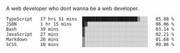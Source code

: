 A web developer who dont wanna be a web developer.

<!--START_SECTION:waka-->

```text
TypeScript   17 hrs 51 mins  █████████████████████▒░░░   85.88 %
JSON         1 hr 15 mins    █▓░░░░░░░░░░░░░░░░░░░░░░░   06.06 %
Bash         39 mins         ▓░░░░░░░░░░░░░░░░░░░░░░░░   03.14 %
JavaScript   27 mins         ▓░░░░░░░░░░░░░░░░░░░░░░░░   02.21 %
Markdown     20 mins         ▒░░░░░░░░░░░░░░░░░░░░░░░░   01.68 %
SCSS         10 mins         ▒░░░░░░░░░░░░░░░░░░░░░░░░   00.86 %
```

<!--END_SECTION:waka-->
